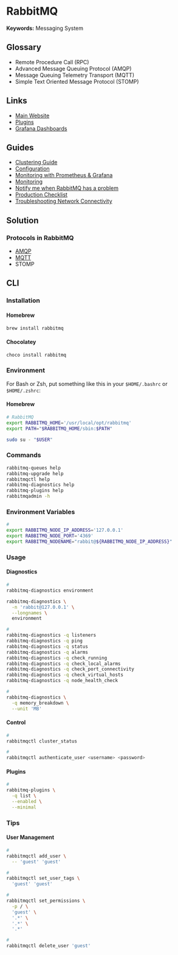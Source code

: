# RabbitMQ

**Keywords:** Messaging System

<!--
https://gist.github.com/nicosingh/08be6d6e7605a43fe52d1f201c2b47d8

https://www.youtube.com/watch?v=NWISW6AwpOE

https://github.com/gfronza/rabbitmq-alert

https://linkedin.com/learning/learning-rabbitmq/connect-your-services-with-asynchronous-messaging-2

https://app.pluralsight.com/library/courses/rabbitmq-by-example/table-of-contents
https://app.pluralsight.com/library/courses/masstransit-rabbitmq-scaling-microservices/table-of-contents

https://rabbitmq.com/management-cli.html
https://rabbitmq.com/cli.html
https://rabbitmq.com/installing-plugins.html
https://github.com/search?q=%22kind%3A+RabbitmqCluster%22+%22rabbitmq_peer_discovery_k8s%22&type=Code
https://github.com/bitnami/charts/tree/master/bitnami/rabbitmq

https://stackoverflow.com/questions/11459676/delete-all-the-queues-from-rabbitmq
-->

## Glossary

- Remote Procedure Call (RPC)
- Advanced Message Queuing Protocol (AMQP)
- Message Queuing Telemetry Transport (MQTT)
- Simple Text Oriented Message Protocol (STOMP)

## Links

- [Main Website](https://rabbitmq.com)
- [Plugins](https://rabbitmq.com/plugins.html)
- [Grafana Dashboards](https://grafana.com/orgs/rabbitmq)

## Guides

- [Clustering Guide](https://rabbitmq.com/clustering.html)
- [Configuration](https://rabbitmq.com/configure.html)
- [Monitoring with Prometheus & Grafana](https://rabbitmq.com/prometheus.html)
- [Monitoring](https://rabbitmq.com/monitoring.html)
- [Notify me when RabbitMQ has a problem](https://blog.rabbitmq.com/posts/2021/05/alerting/)
- [Production Checklist](https://rabbitmq.com/production-checklist.html)
- [Troubleshooting Network Connectivity](https://rabbitmq.com/troubleshooting-networking.html)

## Solution

### Protocols in RabbitMQ

- [AMQP](/amqp.md)
- [MQTT](/mqtt.md)
- STOMP

<!-- ### Naming Conventions

- tx - Topic Exchange
- fx - Fanout Exchange
- dx - Direct Exchange -->

<!--
https://eng.revinate.com/2015/12/01/rabbitmq-naming-conventions.html
-->

## CLI

### Installation

#### Homebrew

```sh
brew install rabbitmq
```

#### Chocolatey

```sh
choco install rabbitmq
```

### Environment

For Bash or Zsh, put something like this in your `$HOME/.bashrc` or `$HOME/.zshrc`:

#### Homebrew

```sh
# RabbitMQ
export RABBITMQ_HOME='/usr/local/opt/rabbitmq'
export PATH="$RABBITMQ_HOME/sbin:$PATH"
```

```sh
sudo su - "$USER"
```

### Commands

```sh
rabbitmq-queues help
rabbitmq-upgrade help
rabbitmqctl help
rabbitmq-diagnostics help
rabbitmq-plugins help
rabbitmqadmin -h
```

<!--
rabbitmq-defaults
rabbitmq-env
-->

### Environment Variables

```sh
#
export RABBITMQ_NODE_IP_ADDRESS='127.0.0.1'
export RABBITMQ_NODE_PORT='4369'
export RABBITMQ_NODENAME="rabbit@${RABBITMQ_NODE_IP_ADDRESS}"
```

<!-- ### Kubernetes in Docker (kind)

```sh
kubectl exec -it \
  rabbitmq-server-0 \
  -n my-app \
    -- /bin/bash
``` -->

<!-- #### Port Forward

```sh
#
export KUBECTL_NAMESPACE='my-app'

kubectl port-forward svc/rabbitmq \
  -n "$KUBECTL_NAMESPACE" \
  5672:5672

kubectl port-forward svc/rabbitmq-nodes \
  -n "$KUBECTL_NAMESPACE" \
  4369:4369

kubectl port-forward svc/rabbitmq-nodes \
  -n "$KUBECTL_NAMESPACE" \
  25672:25672
``` -->

### Usage

#### Diagnostics

```sh
#
rabbitmq-diagnostics environment

rabbitmq-diagnostics \
  -n 'rabbit@127.0.0.1' \
  --longnames \
  environment

#
rabbitmq-diagnostics -q listeners
rabbitmq-diagnostics -q ping
rabbitmq-diagnostics -q status
rabbitmq-diagnostics -q alarms
rabbitmq-diagnostics -q check_running
rabbitmq-diagnostics -q check_local_alarms
rabbitmq-diagnostics -q check_port_connectivity
rabbitmq-diagnostics -q check_virtual_hosts
rabbitmq-diagnostics -q node_health_check

#
rabbitmq-diagnostics \
  -q memory_breakdown \
  --unit 'MB'
```

#### Control

```sh
#
rabbitmqctl cluster_status

#
rabbitmqctl authenticate_user <username> <password>
```

#### Plugins

```sh
#
rabbitmq-plugins \
  -q list \
  --enabled \
  --minimal
```

### Tips

<!-- ####

```sh
rabbitmqctl list_queues | awk '{ print $1 }' | xargs -L1 rabbitmqctl delete_queue
``` -->

#### User Management

```sh
#
rabbitmqctl add_user \
  -- 'guest' 'guest'

#
rabbitmqctl set_user_tags \
  'guest' 'guest'

#
rabbitmqctl set_permissions \
  -p / \
  'guest' \
  '.*' \
  '.*' \
  '.*'

#
rabbitmqctl delete_user 'guest'
```

<!-- #### REST API

```sh
curl \
  -su 'guest:guest' \
  -X GET 'http://127.0.0.1:15672/api/nodes/rabbit@hostname/memory' | \
    jq

curl \
  -su 'guest:guest' \
  -X GET 'http://127.0.0.1:15672/api/nodes/rabbit@hostname/memory' | \
    jq '.memory.total.allocated'
``` -->

<!-- ## Helm

https://charts.bitnami.com/bitnami
https://github.com/bitnami/charts/tree/master/bitnami/rabbitmq -->
